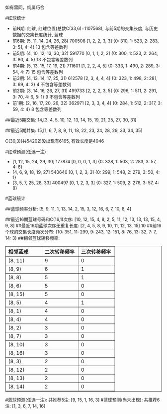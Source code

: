 <!-- 
.. title: 双色球2011045期(2011-04-21)数据分析报告
.. slug: slott-2011045-2011-04-21-report
.. date: 2011-04-22 08:00:00 UTC+08:00
.. tags: Lottery
.. link: 
.. description: 
.. type: text
-->

如有雷同，纯属巧合

<!-- TEASER_END-->

#红球统计

- 前N期: 红球, 红球位置(总数C(33,6)=1107568), 与前5期的交集长度, 与历史数据的交集长度统计, 蓝球
- 前6期: (5, 11, 14, 24, 26, 28) 700508 [1, 2, 2, 3, 3] {0: 310, 1: 523, 2: 283, 3: 51, 4: 4} 13 包含等差数列
- 前5期: (4, 10, 12, 13, 30, 32) 591770 [0, 1, 1, 2, 2] {0: 300, 1: 523, 2: 264, 3: 80, 4: 5} 13 不包含等差数列
- 前4期: (5, 13, 15, 17, 19, 21) 711601 [1, 2, 2, 4, 5] {0: 333, 1: 490, 2: 289, 3: 54, 4: 7} 15 包含等差数列
- 前3期: (4, 13, 14, 17, 25, 31) 612578 [2, 3, 4, 4, 4] {0: 323, 1: 498, 2: 281, 3: 69, 4: 3} 4 不包含等差数列
- 前2期: (3, 14, 16, 26, 27, 31) 499733 [2, 2, 2, 3, 5] {0: 296, 1: 511, 2: 291, 3: 70, 4: 6, 5: 1} 9 不包含等差数列
- 前1期: (2, 16, 17, 20, 26, 32) 362971 [2, 3, 3, 4, 4] {0: 284, 1: 512, 2: 317, 3: 59, 4: 4} 8 包含等差数列

##最近5期交集:
14,[3, 4, 5, 10, 12, 13, 14, 15, 19, 21, 25, 27, 30, 31]

##最近5期并集:
15,[1, 6, 7, 8, 9, 11, 18, 22, 23, 24, 28, 29, 33, 34, 35]

C(30,3)(共54202)没出现有6165, 
有效长度是4046

#红球预测(任选一注)

- [1, 12, 15, 24, 29, 30] 177874 [0, 0, 0, 1, 3] {0: 328, 1: 503, 2: 283, 3: 57, 4: 6}
- [4, 6, 9, 18, 19, 27] 540640 [0, 1, 2, 3, 3] {0: 299, 1: 548, 2: 279, 3: 50, 4: 1}
- [3, 5, 7, 25, 28, 33] 400497 [0, 1, 2, 3, 3] {0: 327, 1: 509, 2: 276, 3: 57, 4: 8}

#蓝球统计

##蓝球频率分析:
[5, 9, 11, 1, 13, 14, 2, 15, 3, 12, 16, 6, 7, 10, 8, 4]

##最近16期蓝球号码和C(16,1)次序:
[10, 12, 15, 4, 8, 2, 5, 11, 12, 13, 13, 13, 15, 4, 9, 8]
##最近16期蓝球次序无重复长度:
[2, 4, 5, 8, 9, 10, 11, 12, 13, 15] 10
##前16个球的交集长度频次分布:
{10: 351, 11: 299, 9: 243, 12: 151, 8: 76, 13: 32, 7: 7, 14: 3}
##相邻蓝球转移频率:
<table border="1" class="table table-striped dataframe">
  <thead>
    <tr style="text-align: left;">
      <th style="min-width: 100px;">相邻蓝球</th>
      <th style="min-width: 100px;">二次转移频率</th>
      <th style="min-width: 100px;">三次转移频率</th>
    </tr>
  </thead>
  <tbody>
    <tr>
      <td> (8, 11)</td>
      <td> 9</td>
      <td> 0</td>
    </tr>
    <tr>
      <td>  (8, 9)</td>
      <td> 6</td>
      <td> 1</td>
    </tr>
    <tr>
      <td>  (8, 8)</td>
      <td> 5</td>
      <td> 1</td>
    </tr>
    <tr>
      <td>  (8, 6)</td>
      <td> 5</td>
      <td> 0</td>
    </tr>
    <tr>
      <td> (8, 15)</td>
      <td> 5</td>
      <td> 0</td>
    </tr>
    <tr>
      <td>  (8, 5)</td>
      <td> 4</td>
      <td> 1</td>
    </tr>
    <tr>
      <td>  (8, 1)</td>
      <td> 4</td>
      <td> 0</td>
    </tr>
    <tr>
      <td>  (8, 4)</td>
      <td> 4</td>
      <td> 0</td>
    </tr>
    <tr>
      <td>  (8, 2)</td>
      <td> 3</td>
      <td> 0</td>
    </tr>
    <tr>
      <td>  (8, 7)</td>
      <td> 3</td>
      <td> 0</td>
    </tr>
    <tr>
      <td> (8, 10)</td>
      <td> 3</td>
      <td> 0</td>
    </tr>
    <tr>
      <td> (8, 16)</td>
      <td> 3</td>
      <td> 0</td>
    </tr>
    <tr>
      <td>  (8, 3)</td>
      <td> 2</td>
      <td> 0</td>
    </tr>
    <tr>
      <td> (8, 12)</td>
      <td> 2</td>
      <td> 0</td>
    </tr>
    <tr>
      <td> (8, 13)</td>
      <td> 2</td>
      <td> 0</td>
    </tr>
    <tr>
      <td> (8, 14)</td>
      <td> 2</td>
      <td> 0</td>
    </tr>
  </tbody>
</table>
#蓝球预测(任选一注):
共推荐5注: [9, 15, 1, 16, 3]
#蓝球预测(尚未出现):
共推荐6注: [1, 3, 6, 7, 14, 16]

